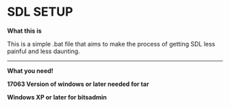 
# SDL SETUP

__What this is__

This is a simple .bat file that aims to make the process of getting SDL less painful and less daunting.

----

__What you need!__

 **17063 Version of windows or later needed for tar**

**Windows XP or later for bitsadmin**